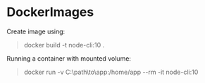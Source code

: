 # DockerImages

Create image using:
> docker build -t node-cli:10 .

Running a container with mounted volume:
> docker run -v C:\path\to\app:/home/app --rm -it node-cli:10
